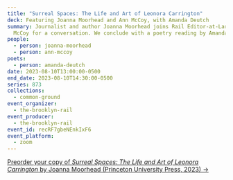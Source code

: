```yaml
---
title: "Surreal Spaces: The Life and Art of Leonora Carrington"
deck: Featuring Joanna Moorhead and Ann McCoy, with Amanda Deutch
summary: Journalist and author Joanna Moorhead joins Rail Editor-at-Large Ann
  McCoy for a conversation. We conclude with a poetry reading by Amanda Deutch.
people:
  - person: joanna-moorhead
  - person: ann-mccoy
poets:
  - person: amanda-deutch
date: 2023-08-10T13:00:00-0500
end_date: 2023-08-10T14:30:00-0500
series: 873
collections:
  - common-ground
event_organizer:
  - the-brooklyn-rail
event_producer:
  - the-brooklyn-rail
event_id: recRF7gbeNEnkIxF6
event_platform:
  - zoom
---
```

[Preorder your copy of *Surreal Spaces: The Life and Art of Leonora Carrington* by Joanna Moorhead (Princeton University Press, 2023) →](https://press.princeton.edu/books/hardcover/9780691254487/surreal-spaces)